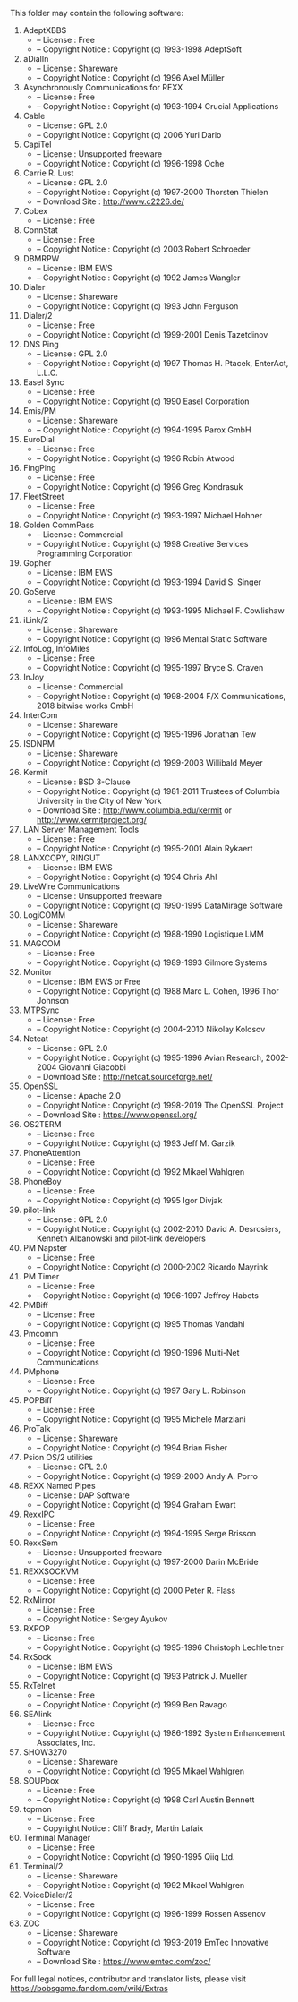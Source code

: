 ﻿This folder may contain the following software:

1. AdeptXBBS
   - – License : Free
   - – Copyright Notice : Copyright (c) 1993-1998 AdeptSoft
2. aDialIn
   - – License : Shareware
   - – Copyright Notice : Copyright (c) 1996 Axel Müller
3. Asynchronously Communications for REXX
   - – License : Free
   - – Copyright Notice : Copyright (c) 1993-1994 Crucial Applications
4. Cable
   - – License : GPL 2.0
   - – Copyright Notice : Copyright (c) 2006 Yuri Dario
5. CapiTel
   - – License : Unsupported freeware
   - – Copyright Notice : Copyright (c) 1996-1998 Oche
6. Carrie R. Lust
   - – License : GPL 2.0
   - – Copyright Notice : Copyright (c) 1997-2000 Thorsten Thielen
   - – Download Site : http://www.c2226.de/
7. Cobex
   - – License : Free
8. ConnStat
   - – License : Free
   - – Copyright Notice : Copyright (c) 2003 Robert Schroeder
9. DBMRPW
   - – License : IBM EWS
   - – Copyright Notice : Copyright (c) 1992 James Wangler
10. Dialer
    - – License : Shareware
    - – Copyright Notice : Copyright (c) 1993 John Ferguson
11. Dialer/2
    - – License : Free
    - – Copyright Notice : Copyright (c) 1999-2001 Denis Tazetdinov
12. DNS Ping
    - – License : GPL 2.0
    - – Copyright Notice : Copyright (c) 1997 Thomas H. Ptacek, EnterAct, L.L.C.
13. Easel Sync
    - – License : Free
    - – Copyright Notice : Copyright (c) 1990 Easel Corporation
14. Emis/PM
    - – License : Shareware
    - – Copyright Notice : Copyright (c) 1994-1995 Parox GmbH
15. EuroDial
    - – License : Free
    - – Copyright Notice : Copyright (c) 1996 Robin Atwood
16. FingPing
    - – License : Free
    - – Copyright Notice : Copyright (c) 1996 Greg Kondrasuk
17. FleetStreet
    - – License : Free
    - – Copyright Notice : Copyright (c) 1993-1997 Michael Hohner
18. Golden CommPass
    - – License : Commercial
    - – Copyright Notice : Copyright (c) 1998 Creative Services Programming Corporation
19. Gopher
    - – License : IBM EWS
    - – Copyright Notice : Copyright (c) 1993-1994 David S. Singer
20. GoServe
    - – License : IBM EWS
    - – Copyright Notice : Copyright (c) 1993-1995 Michael F. Cowlishaw
21. iLink/2
    - – License : Shareware
    - – Copyright Notice : Copyright (c) 1996 Mental Static Software
22. InfoLog, InfoMiles
    - – License : Free
    - – Copyright Notice : Copyright (c) 1995-1997 Bryce S. Craven
23. InJoy
    - – License : Commercial
    - – Copyright Notice : Copyright (c) 1998-2004 F/X Communications, 2018 bitwise works GmbH
24. InterCom
    - – License : Shareware
    - – Copyright Notice : Copyright (c) 1995-1996 Jonathan Tew
25. ISDNPM
    - – License : Shareware
    - – Copyright Notice : Copyright (c) 1999-2003 Willibald Meyer
26. Kermit
    - – License : BSD 3-Clause
    - – Copyright Notice : Copyright (c) 1981-2011 Trustees of Columbia University in the City of New York
    - – Download Site : http://www.columbia.edu/kermit or http://www.kermitproject.org/
27. LAN Server Management Tools
    - – License : Free
    - – Copyright Notice : Copyright (c) 1995-2001 Alain Rykaert
28. LANXCOPY, RINGUT
    - – License : IBM EWS
    - – Copyright Notice : Copyright (c) 1994 Chris Ahl
29. LiveWire Communications
    - – License : Unsupported freeware
    - – Copyright Notice : Copyright (c) 1990-1995 DataMirage Software
30. LogiCOMM
    - – License : Shareware
    - – Copyright Notice : Copyright (c) 1988-1990 Logistique LMM
31. MAGCOM
    - – License : Free
    - – Copyright Notice : Copyright (c) 1989-1993 Gilmore Systems
32. Monitor
    - – License : IBM EWS or Free
    - – Copyright Notice : Copyright (c) 1988 Marc L. Cohen, 1996 Thor Johnson
33. MTPSync
    - – License : Free
    - – Copyright Notice : Copyright (c) 2004-2010 Nikolay Kolosov
34. Netcat
    - – License : GPL 2.0
    - – Copyright Notice : Copyright (c) 1995-1996 Avian Research, 2002-2004 Giovanni Giacobbi
    - – Download Site : http://netcat.sourceforge.net/
35. OpenSSL
    - – License : Apache 2.0
    - – Copyright Notice : Copyright (c) 1998-2019 The OpenSSL Project
    - – Download Site : https://www.openssl.org/
36. OS2TERM
    - – License : Free
    - – Copyright Notice : Copyright (c) 1993 Jeff M. Garzik
37. PhoneAttention
    - – License : Free
    - – Copyright Notice : Copyright (c) 1992 Mikael Wahlgren
38. PhoneBoy
    - – License : Free
    - – Copyright Notice : Copyright (c) 1995 Igor Divjak
39. pilot-link
    - – License : GPL 2.0
    - – Copyright Notice : Copyright (c) 2002-2010 David A. Desrosiers, Kenneth Albanowski and pilot-link developers
40. PM Napster
    - – License : Free
    - – Copyright Notice : Copyright (c) 2000-2002 Ricardo Mayrink
41. PM Timer
    - – License : Free
    - – Copyright Notice : Copyright (c) 1996-1997 Jeffrey Habets
42. PMBiff
    - – License : Free
    - – Copyright Notice : Copyright (c) 1995 Thomas Vandahl
43. Pmcomm
    - – License : Free
    - – Copyright Notice : Copyright (c) 1990-1996 Multi-Net Communications
44. PMphone
    - – License : Free
    - – Copyright Notice : Copyright (c) 1997 Gary L. Robinson
45. POPBiff
    - – License : Free
    - – Copyright Notice : Copyright (c) 1995 Michele Marziani
46. ProTalk
    - – License : Shareware
    - – Copyright Notice : Copyright (c) 1994 Brian Fisher
47. Psion OS/2 utilities
    - – License : GPL 2.0
    - – Copyright Notice : Copyright (c) 1999-2000 Andy A. Porro
48. REXX Named Pipes
    - – License : DAP Software
    - – Copyright Notice : Copyright (c) 1994 Graham Ewart
49. RexxIPC
    - – License : Free
    - – Copyright Notice : Copyright (c) 1994-1995 Serge Brisson
50. RexxSem
    - – License : Unsupported freeware
    - – Copyright Notice : Copyright (c) 1997-2000 Darin McBride
51. REXXSOCKVM
    - – License : Free
    - – Copyright Notice : Copyright (c) 2000 Peter R. Flass
52. RxMirror
    - – License : Free
    - – Copyright Notice : Sergey Ayukov
53. RXPOP
    - – License : Free
    - – Copyright Notice : Copyright (c) 1995-1996 Christoph Lechleitner
54. RxSock
    - – License : IBM EWS
    - – Copyright Notice : Copyright (c) 1993 Patrick J. Mueller
55. RxTelnet
    - – License : Free
    - – Copyright Notice : Copyright (c) 1999 Ben Ravago
56. SEAlink
    - – License : Free
    - – Copyright Notice : Copyright (c) 1986-1992 System Enhancement Associates, Inc.
57. SHOW3270
    - – License : Shareware
    - – Copyright Notice : Copyright (c) 1995 Mikael Wahlgren
58. SOUPbox
    - – License : Free
    - – Copyright Notice : Copyright (c) 1998 Carl Austin Bennett
59. tcpmon
    - – License : Free
    - – Copyright Notice : Cliff Brady, Martin Lafaix
60. Terminal Manager
    - – License : Free
    - – Copyright Notice : Copyright (c) 1990-1995 Qiiq Ltd.
61. Terminal/2
    - – License : Shareware
    - – Copyright Notice : Copyright (c) 1992 Mikael Wahlgren
62. VoiceDialer/2
    - – License : Free
    - – Copyright Notice : Copyright (c) 1996-1999 Rossen Assenov
63. ZOC
    - – License : Shareware
    - – Copyright Notice : Copyright (c) 1993-2019 EmTec Innovative Software
    - – Download Site : https://www.emtec.com/zoc/

For full legal notices, contributor and translator lists, please visit https://bobsgame.fandom.com/wiki/Extras
